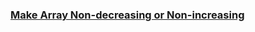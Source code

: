 ### [Make Array Non-decreasing or Non-increasing](https://leetcode.com/problems/make-array-non-decreasing-or-non-increasing)

